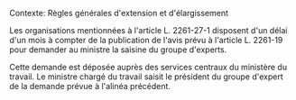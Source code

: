 Contexte: Règles générales d'extension et d'élargissement

Les organisations mentionnées à l'article L. 2261-27-1 disposent d'un délai d'un mois à compter de la publication de l'avis prévu à l'article L. 2261-19 pour demander au ministre la saisine du groupe d'experts.

Cette demande est déposée auprès des services centraux du ministère du travail. Le ministre chargé du travail saisit le président du groupe d'expert de la demande prévue à l'alinéa précédent.